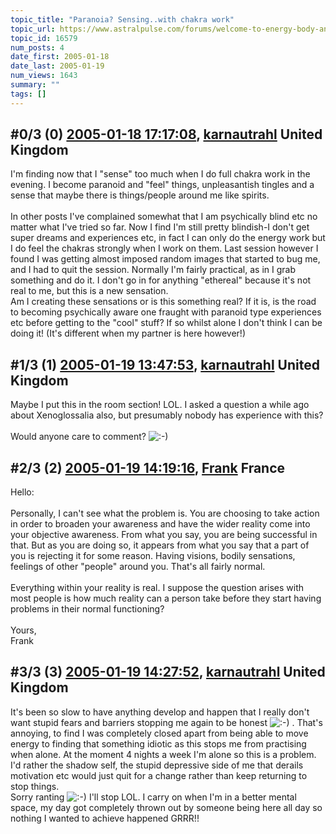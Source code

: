 ```yaml
---
topic_title: "Paranoia? Sensing..with chakra work"
topic_url: https://www.astralpulse.com/forums/welcome-to-energy-body-and-the-chakras/paranoia-sensing-with-chakra-work
topic_id: 16579
num_posts: 4
date_first: 2005-01-18
date_last: 2005-01-19
num_views: 1643
summary: ""
tags: []
---
```


## \#0/3 (0) [2005-01-18 17:17:08](https://www.astralpulse.com/forums/index.php?msg=143579), [karnautrahl](https://www.astralpulse.com/forums/profile/?u=5663) United Kingdom ##
<section>
I'm finding now that I "sense" too much when I do full chakra work in the evening. I become paranoid and "feel" things, unpleasantish tingles and a sense that maybe there is things/people around me like spirits.
<br>
<br>
In other posts I've complained somewhat that I am psychically blind etc no matter what I've tried so far. Now I find I'm still pretty blindish-I don't get super dreams and experiences etc, in fact I can only do the energy work but I do feel the chakras strongly when I work on them. Last session however I found I was getting almost imposed random images that started to bug me, and I had to quit the session. Normally I'm fairly practical, as in I grab something and do it. I don't go in for anything "ethereal" because it's not real to me, but this is a new sensation.
<br>
Am I creating these sensations or is this something real? If it is, is the road to becoming psychically aware one fraught with paranoid type experiences etc before getting to the "cool" stuff? If so whilst alone I don't think I can be doing it! (It's different when my partner is here however!)
</section>

## \#1/3 (1) [2005-01-19 13:47:53](https://www.astralpulse.com/forums/index.php?msg=143747), [karnautrahl](https://www.astralpulse.com/forums/profile/?u=5663) United Kingdom ##
<section>
Maybe I put this in the room section! LOL. I asked a question a while ago about Xenoglossalia also, but presumably nobody has experience with this?
<br>
<br>
Would anyone care to comment?
<img alt=":-)" class="smiley" src="https://www.astralpulse.com/forums/Smileys/fugue/smiley.png" title="Smiley"/>
</section>

## \#2/3 (2) [2005-01-19 14:19:16](https://www.astralpulse.com/forums/index.php?msg=143750), [Frank](https://www.astralpulse.com/forums/profile/?u=359) France ##
<section>
Hello:
<br>
<br>
Personally, I can't see what the problem is. You are choosing to take action in order to broaden your awareness and have the wider reality come into your objective awareness. From what you say, you are being successful in that. But as you are doing so, it appears from what you say that a part of you is rejecting it for some reason. Having visions, bodily sensations, feelings of other "people" around you. That's all fairly normal.
<br>
<br>
Everything within your reality is real. I suppose the question arises with most people is how much reality can a person take before they start having problems in their normal functioning?
<br>
<br>
Yours,
<br>
Frank
</section>

## \#3/3 (3) [2005-01-19 14:27:52](https://www.astralpulse.com/forums/index.php?msg=143753), [karnautrahl](https://www.astralpulse.com/forums/profile/?u=5663) United Kingdom ##
<section>
It's been so slow to have anything develop and happen that I really don't want stupid fears and barriers stopping me again to be honest
<img alt=":-)" class="smiley" src="https://www.astralpulse.com/forums/Smileys/fugue/smiley.png" title="Smiley"/>
. That's annoying, to find I was completely closed apart from being able to move energy to finding that something idiotic as this stops me from practising when alone. At the moment 4 nights a week I'm alone so this is a problem.
<br>
I'd rather the shadow self, the stupid depressive side of me that derails motivation etc would just quit for a change rather than keep returning to stop things.
<br>
Sorry ranting
<img alt=":-)" class="smiley" src="https://www.astralpulse.com/forums/Smileys/fugue/smiley.png" title="Smiley"/>
I'll stop LOL. I carry on when I'm in a better mental space, my day got completely thrown out by someone being here all day so nothing I wanted to achieve happened GRRR!!
</section>